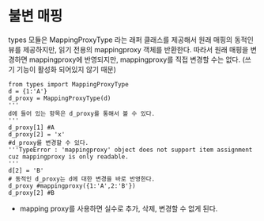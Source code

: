 # 불변 매핑

types 모듈은 MappingProxyType 라는 래퍼 클래스를 제공해서 원래 매핑의 동적인 뷰를 제공하지만, 읽기 전용의 mappingproxy 객체를 반환한다.
따라서 원래 매핑을 변경하면 mappingproxy에 반영되지만, mappingproxy를 직접 변경할 수는 없다. (쓰기 기능이 활성화 되어있지 않기 때문)

```python3
from types import MappingProxyType
d = {1:'A'}
d_proxy = MappingProxyType(d)
'''
d에 들어 있는 항목은 d_proxy를 통해서 볼 수 있다.
'''
d_proxy[1] #A
d_proxy[2] = 'x' 
#d_proxy를 변경할 수 있다.
'''TypeError : 'mappingproxy' object does not support item assignment
cuz mappingproxy is only readable.
'''
d[2] = 'B'
# 동적인 d_proxy는 d에 대한 변경을 바로 반영한다.
d_proxy #mappingproxy({1:'A',2:'B'})
d_proxy[2] #B
```

* mapping proxy를 사용하면 실수로 추가, 삭제, 변경할 수 없게 된다.